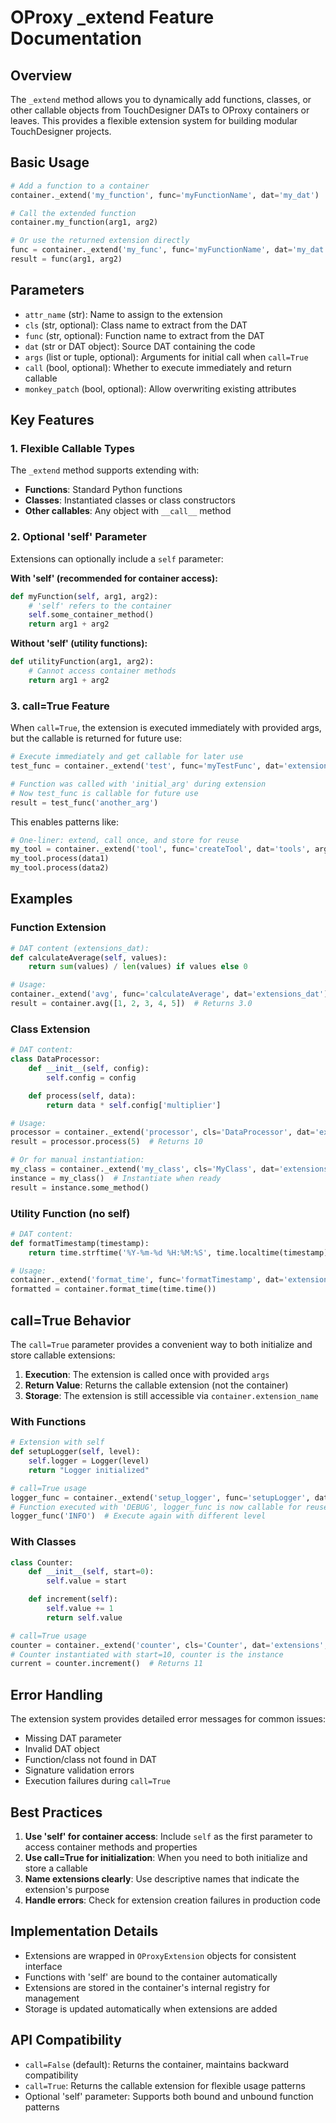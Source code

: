 # OProxy _extend Feature Documentation

## Overview

The `_extend` method allows you to dynamically add functions, classes, or other callable objects from TouchDesigner DATs to OProxy containers or leaves. This provides a flexible extension system for building modular TouchDesigner projects.

## Basic Usage

```python
# Add a function to a container
container._extend('my_function', func='myFunctionName', dat='my_dat')

# Call the extended function
container.my_function(arg1, arg2)

# Or use the returned extension directly
func = container._extend('my_func', func='myFunctionName', dat='my_dat')
result = func(arg1, arg2)
```

## Parameters

- `attr_name` (str): Name to assign to the extension
- `cls` (str, optional): Class name to extract from the DAT
- `func` (str, optional): Function name to extract from the DAT
- `dat` (str or DAT object): Source DAT containing the code
- `args` (list or tuple, optional): Arguments for initial call when `call=True`
- `call` (bool, optional): Whether to execute immediately and return callable
- `monkey_patch` (bool, optional): Allow overwriting existing attributes

## Key Features

### 1. Flexible Callable Types

The `_extend` method supports extending with:
- **Functions**: Standard Python functions
- **Classes**: Instantiated classes or class constructors
- **Other callables**: Any object with `__call__` method

### 2. Optional 'self' Parameter

Extensions can optionally include a `self` parameter:

**With 'self' (recommended for container access):**
```python
def myFunction(self, arg1, arg2):
    # 'self' refers to the container
    self.some_container_method()
    return arg1 + arg2
```

**Without 'self' (utility functions):**
```python
def utilityFunction(arg1, arg2):
    # Cannot access container methods
    return arg1 + arg2
```

### 3. call=True Feature

When `call=True`, the extension is executed immediately with provided args, but the callable is returned for future use:

```python
# Execute immediately and get callable for later use
test_func = container._extend('test', func='myTestFunc', dat='extensions', args=['initial_arg'], call=True)

# Function was called with 'initial_arg' during extension
# Now test_func is callable for future use
result = test_func('another_arg')
```

This enables patterns like:
```python
# One-liner: extend, call once, and store for reuse
my_tool = container._extend('tool', func='createTool', dat='tools', args=[config], call=True)
my_tool.process(data1)
my_tool.process(data2)
```

## Examples

### Function Extension

```python
# DAT content (extensions_dat):
def calculateAverage(self, values):
    return sum(values) / len(values) if values else 0

# Usage:
container._extend('avg', func='calculateAverage', dat='extensions_dat')
result = container.avg([1, 2, 3, 4, 5])  # Returns 3.0
```

### Class Extension

```python
# DAT content:
class DataProcessor:
    def __init__(self, config):
        self.config = config

    def process(self, data):
        return data * self.config['multiplier']

# Usage:
processor = container._extend('processor', cls='DataProcessor', dat='extensions_dat', args=[{'multiplier': 2}], call=True)
result = processor.process(5)  # Returns 10

# Or for manual instantiation:
my_class = container._extend('my_class', cls='MyClass', dat='extensions_dat')
instance = my_class()  # Instantiate when ready
result = instance.some_method()
```

### Utility Function (no self)

```python
# DAT content:
def formatTimestamp(timestamp):
    return time.strftime('%Y-%m-%d %H:%M:%S', time.localtime(timestamp))

# Usage:
container._extend('format_time', func='formatTimestamp', dat='extensions_dat')
formatted = container.format_time(time.time())
```

## call=True Behavior

The `call=True` parameter provides a convenient way to both initialize and store callable extensions:

1. **Execution**: The extension is called once with provided `args`
2. **Return Value**: Returns the callable extension (not the container)
3. **Storage**: The extension is still accessible via `container.extension_name`

### With Functions

```python
# Extension with self
def setupLogger(self, level):
    self.logger = Logger(level)
    return "Logger initialized"

# call=True usage
logger_func = container._extend('setup_logger', func='setupLogger', dat='extensions', args=['DEBUG'], call=True)
# Function executed with 'DEBUG', logger_func is now callable for reuse
logger_func('INFO')  # Execute again with different level
```

### With Classes

```python
class Counter:
    def __init__(self, start=0):
        self.value = start

    def increment(self):
        self.value += 1
        return self.value

# call=True usage
counter = container._extend('counter', cls='Counter', dat='extensions', args=[10], call=True)
# Counter instantiated with start=10, counter is the instance
current = counter.increment()  # Returns 11
```

## Error Handling

The extension system provides detailed error messages for common issues:

- Missing DAT parameter
- Invalid DAT object
- Function/class not found in DAT
- Signature validation errors
- Execution failures during `call=True`

## Best Practices

1. **Use 'self' for container access**: Include `self` as the first parameter to access container methods and properties
2. **Use call=True for initialization**: When you need to both initialize and store a callable
3. **Name extensions clearly**: Use descriptive names that indicate the extension's purpose
4. **Handle errors**: Check for extension creation failures in production code

## Implementation Details

- Extensions are wrapped in `OProxyExtension` objects for consistent interface
- Functions with 'self' are bound to the container automatically
- Extensions are stored in the container's internal registry for management
- Storage is updated automatically when extensions are added

## API Compatibility

- `call=False` (default): Returns the container, maintains backward compatibility
- `call=True`: Returns the callable extension for flexible usage patterns
- Optional 'self' parameter: Supports both bound and unbound function patterns
